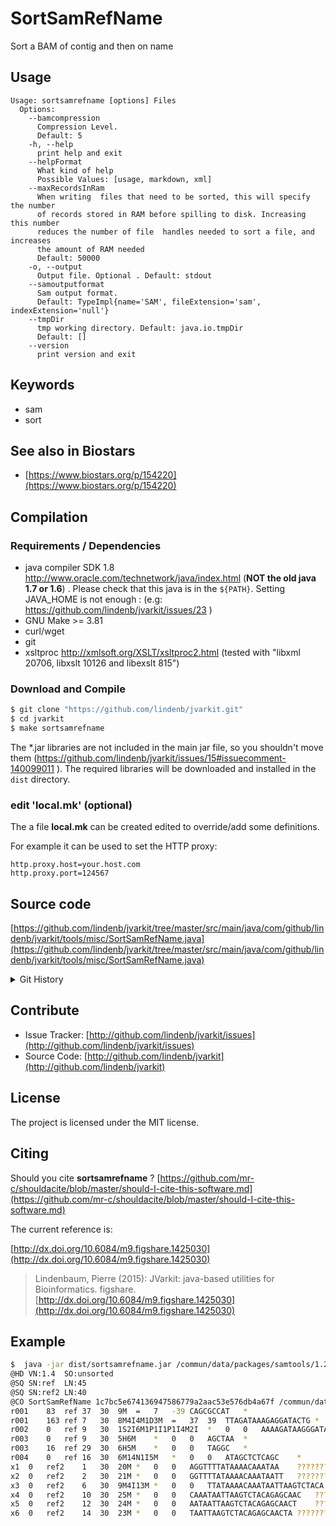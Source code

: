 # SortSamRefName

Sort a BAM of contig and then on name


## Usage

```
Usage: sortsamrefname [options] Files
  Options:
    --bamcompression
      Compression Level.
      Default: 5
    -h, --help
      print help and exit
    --helpFormat
      What kind of help
      Possible Values: [usage, markdown, xml]
    --maxRecordsInRam
      When writing  files that need to be sorted, this will specify the number 
      of records stored in RAM before spilling to disk. Increasing this number 
      reduces the number of file  handles needed to sort a file, and increases 
      the amount of RAM needed
      Default: 50000
    -o, --output
      Output file. Optional . Default: stdout
    --samoutputformat
      Sam output format.
      Default: TypeImpl{name='SAM', fileExtension='sam', indexExtension='null'}
    --tmpDir
      tmp working directory. Default: java.io.tmpDir
      Default: []
    --version
      print version and exit

```


## Keywords

 * sam
 * sort



## See also in Biostars

 * [https://www.biostars.org/p/154220](https://www.biostars.org/p/154220)


## Compilation

### Requirements / Dependencies

* java compiler SDK 1.8 http://www.oracle.com/technetwork/java/index.html (**NOT the old java 1.7 or 1.6**) . Please check that this java is in the `${PATH}`. Setting JAVA_HOME is not enough : (e.g: https://github.com/lindenb/jvarkit/issues/23 )
* GNU Make >= 3.81
* curl/wget
* git
* xsltproc http://xmlsoft.org/XSLT/xsltproc2.html (tested with "libxml 20706, libxslt 10126 and libexslt 815")


### Download and Compile

```bash
$ git clone "https://github.com/lindenb/jvarkit.git"
$ cd jvarkit
$ make sortsamrefname
```

The *.jar libraries are not included in the main jar file, so you shouldn't move them (https://github.com/lindenb/jvarkit/issues/15#issuecomment-140099011 ).
The required libraries will be downloaded and installed in the `dist` directory.

### edit 'local.mk' (optional)

The a file **local.mk** can be created edited to override/add some definitions.

For example it can be used to set the HTTP proxy:

```
http.proxy.host=your.host.com
http.proxy.port=124567
```
## Source code 

[https://github.com/lindenb/jvarkit/tree/master/src/main/java/com/github/lindenb/jvarkit/tools/misc/SortSamRefName.java](https://github.com/lindenb/jvarkit/tree/master/src/main/java/com/github/lindenb/jvarkit/tools/misc/SortSamRefName.java)


<details>
<summary>Git History</summary>

```
Wed May 24 17:27:28 2017 +0200 ; lowres bam2raster & fix doc ; https://github.com/lindenb/jvarkit/commit/6edcfd661827927b541e7267195c762e916482a0
Thu May 11 16:20:27 2017 +0200 ; move to jcommander ; https://github.com/lindenb/jvarkit/commit/15b6fabdbdd7ce0d1e20ca51e1c1a9db8574a59e
Thu Apr 27 17:22:22 2017 +0200 ; cont jcommander ; https://github.com/lindenb/jvarkit/commit/0a27a246a537d2b48201596067652ea26bfc28d6
Wed Mar 30 17:45:00 2016 +0200 ; cont ; https://github.com/lindenb/jvarkit/commit/ef77dce3c82c470017916555304df6a470fbdad4
Tue Dec 15 14:18:29 2015 +0100 ; sort sam ref ; https://github.com/lindenb/jvarkit/commit/b7c82e602e66e9cd300d00e739d69296883f5864
Wed Aug 12 18:34:11 2015 +0200 ; ignore mapq=0 ; https://github.com/lindenb/jvarkit/commit/484ae4fc0e3333893aa6f343db8774f0ede40dda
Wed Aug 12 15:35:53 2015 +0200 ; Tool to sort BAM on REF/name , tool to 'cap' bam. ; https://github.com/lindenb/jvarkit/commit/6f7e43d6fb776bf2a549700d71220b3d2693862d
```

</details>

## Contribute

- Issue Tracker: [http://github.com/lindenb/jvarkit/issues](http://github.com/lindenb/jvarkit/issues)
- Source Code: [http://github.com/lindenb/jvarkit](http://github.com/lindenb/jvarkit)

## License

The project is licensed under the MIT license.

## Citing

Should you cite **sortsamrefname** ? [https://github.com/mr-c/shouldacite/blob/master/should-I-cite-this-software.md](https://github.com/mr-c/shouldacite/blob/master/should-I-cite-this-software.md)

The current reference is:

[http://dx.doi.org/10.6084/m9.figshare.1425030](http://dx.doi.org/10.6084/m9.figshare.1425030)

> Lindenbaum, Pierre (2015): JVarkit: java-based utilities for Bioinformatics. figshare.
> [http://dx.doi.org/10.6084/m9.figshare.1425030](http://dx.doi.org/10.6084/m9.figshare.1425030)


## Example

```bash
$  java -jar dist/sortsamrefname.jar /commun/data/packages/samtools/1.2/samtools/examples/toy.sam  2> /dev/null 
@HD	VN:1.4	SO:unsorted
@SQ	SN:ref	LN:45
@SQ	SN:ref2	LN:40
@CO	SortSamRefName 1c7bc5e674136947586779a2aac53e576db4a67f /commun/data/packages/samtools/1.2/samtools/examples/toy.sam
r001	83	ref	37	30	9M	=	7	-39	CAGCGCCAT	*
r001	163	ref	7	30	8M4I4M1D3M	=	37	39	TTAGATAAAGAGGATACTG	*	XX:B:S,12561,2,20,112
r002	0	ref	9	30	1S2I6M1P1I1P1I4M2I	*	0	0	AAAAGATAAGGGATAAA	*
r003	0	ref	9	30	5H6M	*	0	0	AGCTAA	*
r003	16	ref	29	30	6H5M	*	0	0	TAGGC	*
r004	0	ref	16	30	6M14N1I5M	*	0	0	ATAGCTCTCAGC	*
x1	0	ref2	1	30	20M	*	0	0	AGGTTTTATAAAACAAATAA	????????????????????
x2	0	ref2	2	30	21M	*	0	0	GGTTTTATAAAACAAATAATT	?????????????????????
x3	0	ref2	6	30	9M4I13M	*	0	0	TTATAAAACAAATAATTAAGTCTACA	??????????????????????????
x4	0	ref2	10	30	25M	*	0	0	CAAATAATTAAGTCTACAGAGCAAC	?????????????????????????
x5	0	ref2	12	30	24M	*	0	0	AATAATTAAGTCTACAGAGCAACT	????????????????????????
x6	0	ref2	14	30	23M	*	0	0	TAATTAAGTCTACAGAGCAACTA	???????????????????????
```


